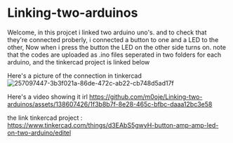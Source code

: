 # Linking-two-arduinos
Welcome, in this projcet i linked two arduino uno's.
and to check that they're connected proberly, i connected a button to one and a LED to the other, Now when i press the button the LED on the other side turns on.
note that the codes are uploaded as .ino files seperated in two folders for each arduino, and the tinkercad project is linked below

Here's a picture of the connection in tinkercad
![257097447-3b3f021a-86de-472c-ab22-cb748d5ad17f](https://github.com/m0oje/Linking-two-arduinos/assets/138607426/a5cba0e3-30fb-4af8-81cd-14e2ae1b65bb)

Here's a video showing it irl
https://github.com/m0oje/Linking-two-arduinos/assets/138607426/1f3b8b7f-8e28-465c-bfbc-daaa12bc3e58

the link tinkercad project : https://www.tinkercad.com/things/d3EAbS5gwyH-button-amp-amp-led-on-two-arduino/editel
